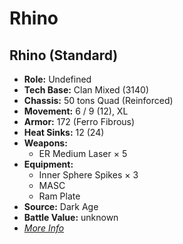 # Rhino
## Rhino (Standard)
- **Role:** Undefined
- **Tech Base:** Clan Mixed (3140)
- **Chassis:** 50 tons Quad (Reinforced)
- **Movement:** 6 / 9 (12), XL
- **Armor:** 172 (Ferro Fibrous)
- **Heat Sinks:** 12 (24)
- **Weapons:**
  - ER Medium Laser × 5
- **Equipment:**
  - Inner Sphere Spikes × 3
  - MASC
  - Ram Plate
- **Source:** Dark Age
- **Battle Value:** unknown
- [*More Info*](rhino/rhino_standard.md)

